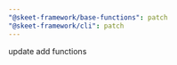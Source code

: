 ```yaml
---
"@skeet-framework/base-functions": patch
"@skeet-framework/cli": patch
---
```


update add functions

